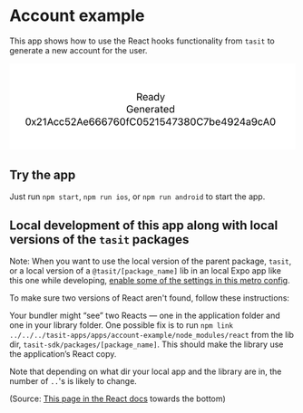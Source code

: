 # Account example

This app shows how to use the React hooks functionality from `tasit` to generate a new account for the user.

![Account example screenshot](assets/ScreenShot.png?raw=true "Account example screenshot")

## Try the app

Just run `npm start`, `npm run ios`, or `npm run android` to start the app.

## Local development of this app along with local versions of the `tasit` packages

Note: When you want to use the local version of the parent package, `tasit`, or a local version of a `@tasit/[package_name]` lib in an local Expo app like this one while developing, [enable some of the settings in this metro config](./metro.config.js).

To make sure two versions of React aren't found, follow these instructions:

Your bundler might “see” two Reacts — one in the application folder and one in your library folder. One possible fix is to run `npm link ../../../tasit-apps/apps/account-example/node_modules/react` from the lib dir, `tasit-sdk/packages/[package_name]`. This should make the library use the application’s React copy.

Note that depending on what dir your local app and the library are in, the number of `..`'s is likely to change.

(Source: [This page in the React docs](https://reactjs.org/warnings/invalid-hook-call-warning.html) towards the bottom)
